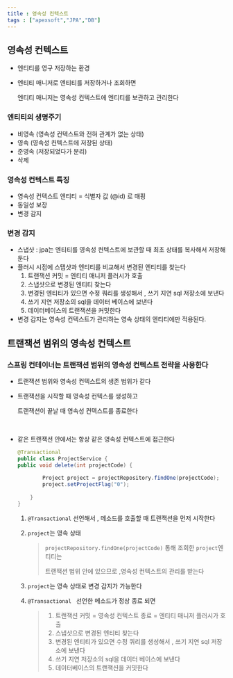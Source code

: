 ```yaml
---
title : 영속성 컨텍스트
tags : ["apexsoft","JPA","DB"]
---
```




## 영속성 컨텍스트

* 엔티티를 영구 저장하는 환경

* 엔티티 매니저로 엔티티를 저장하거나  조회하면 

  엔티티 매니저는 영속성 컨텍스트에 엔티티를 보관하고 관리한다

### 엔티티의 생명주기

* 비영속 (영속성 컨텍스트와 전혀 관계가 없는 상태)
* 영속 (영속성 컨텍스트에 저장된 상태)
* 준영속 (저장되었다가 분리)
* 삭제

### 영속성 컨텍스트 특징

* 영속성 컨텍스트 엔티티 = 식별자 값 (@id) 로 매핑
* 동일성 보장
* 변경 감지

### 변경 감지

* 스냅샷 : jpa는 엔티티를 영속성 컨텍스트에 보관할 때 최초 상태를 복사해서 저장해둔다
* 플러시 시점에 스탭샷과 엔티티를 비교해서 변경된 엔티티를 찾는다 
  1. 트랜잭션 커밋 = 엔티티 매니저 플러시가 호출
  2. 스냅샷으로 변경된 엔티티 찾는다
  3. 변경된 엔티티가 있으면  수정 쿼리를 생성해서 , 쓰기 지연 sql 저장소에 보낸다
  4. 쓰기 지연 저장소의 sql을 데이터 베이스에 보낸다
  5. 데이터베이스의 트랜잭션을 커밋한다
* 변경 감지는 영속성 컨텍스트가 관리하는 영속 상태의 엔티티에만 적용된다.



## 트랜잭션 범위의 영속성 컨텍스트

### 스프링 컨테이너는 트랜잭션 범위의 영속성 컨텍스트 전략을 사용한다

* 트랜잭션 범위와 영속성 컨텍스트의 생존 범위가 같다

* 트랜잭션을 시작할 때 영속성 컨텍스를 생성하고

  트랜잭션이 끝날 때 영속성 컨텍스트를 종료한다

  ​

* 같은 트랜잭션 안에서는 항상 같은 영속성 컨텍스트에 접근한다

  ```java
  @Transactional
  public class ProjectService {
  public void delete(int projectCode) {
       
          Project project = projectRepository.findOne(projectCode);
          project.setProjectFlag("0");
          
      }
  }
  ```

  1. `@Transactional`  선언해서 , 메소드를 호출할 때 트랜잭션을 먼저 시작한다

  2. `project`는 영속 상태 

     >  `projectRepository.findOne(projectCode)` 통해 조회한 `project`엔티티는
     >
     >  트랜잭션 범위 안에 있으므로 ,영속성 컨텍스트의 관리를 받는다

  3. `project`는 영속 상태로 변경 감지가 가능한다

  4. `@Transactional ` 선언한 메소드가 정상 종료 되면 

     >1. 트랜잭션 커밋 = 영속성 컨텍스트 종료 = 엔티티 매니저 플러시가 호출
     >2. 스냅샷으로 변경된 엔티티 찾는다
     >3. 변경된 엔티티가 있으면  수정 쿼리를 생성해서 , 쓰기 지연 sql 저장소에 보낸다
     >4. 쓰기 지연 저장소의 sql을 데이터 베이스에 보낸다
     >5. 데이터베이스의 트랜잭션을 커밋한다

     ​

     ​

     ​